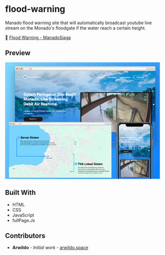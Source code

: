 # flood-warning
Manado flood warning site that will automatically broadcast youtube live stream on the Monado's floodgate if the water reach a certain height.

:ocean: [Flood Warning - ManadoSiaga](https://www.arwildo.space/flood-warning/)

## Preview
![alt text](https://raw.githubusercontent.com/arwildo/flood-warning/master/preview/flood-warning.png "Website Preview")

## Built With

* HTML
* CSS
* JavaScript
* fullPage.Js

## Contributors

* **Arwildo** - *Initial work* - [arwildo.space](http://www.arwildo.space/)
